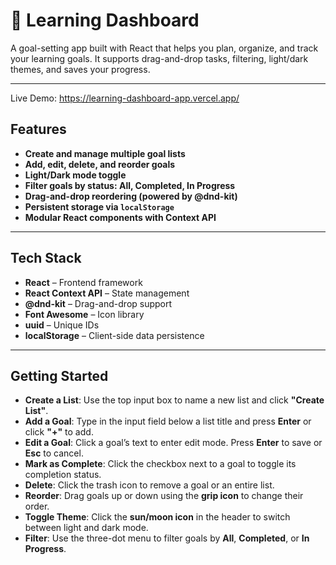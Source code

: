 # 🧠 Learning Dashboard

A goal-setting app built with React that helps you plan, organize, and track your learning goals. It supports drag-and-drop tasks, filtering, light/dark themes, and saves your progress.

---
Live Demo: https://learning-dashboard-app.vercel.app/


## Features

- **Create and manage multiple goal lists**
- **Add, edit, delete, and reorder goals**
- **Light/Dark mode toggle**
- **Filter goals by status: All, Completed, In Progress**
- **Drag-and-drop reordering (powered by @dnd-kit)**
- **Persistent storage via `localStorage`**
- **Modular React components with Context API**

---

## Tech Stack

- **React** – Frontend framework
- **React Context API** – State management
- **@dnd-kit** – Drag-and-drop support
- **Font Awesome** – Icon library
- **uuid** – Unique IDs
- **localStorage** – Client-side data persistence

---

## Getting Started

- **Create a List**: Use the top input box to name a new list and click **"Create List"**.
- **Add a Goal**: Type in the input field below a list title and press **Enter** or click **"+"** to add.
- **Edit a Goal**: Click a goal’s text to enter edit mode. Press **Enter** to save or **Esc** to cancel.
- **Mark as Complete**: Click the checkbox next to a goal to toggle its completion status.
- **Delete**: Click the trash icon to remove a goal or an entire list.
- **Reorder**: Drag goals up or down using the **grip icon** to change their order.
- **Toggle Theme**: Click the **sun/moon icon** in the header to switch between light and dark mode.
- **Filter**: Use the three-dot menu to filter goals by **All**, **Completed**, or **In Progress**.
